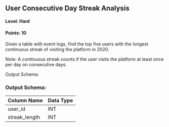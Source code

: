 ## User Consecutive Day Streak Analysis

#### Level: Hard  
#### Points: 10  

Given a table with event logs, find the top five users with the longest continuous streak of visiting the platform in 2020.

Note: A continuous streak counts if the user visits the platform at least once per day on consecutive days.

Output Schema:

### Output Schema:  

|  Column Name  | Data Type |
|---------------|-----------|
| user_id       | INT       |
| streak_length | INT       |